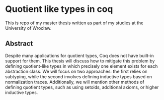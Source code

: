 # Quotient like types in coq 

This is repo of my master thesis written as part of my studies at the University of Wrocław.

## Abstract 

Despite many applications for quotient types, Coq does not have built-in support for
them. This thesis will discuss how to mitigate this problem by defining quotient-like
types in which precisely one element exists for each abstraction class. We will focus
on two approaches: the first relies on subtyping, while the second involves defining
inductive types based on normalization traces. Additionally, we will mention other
methods of defining quotient types, such as using setoids, additional axioms, or
higher inductive types.
